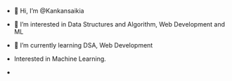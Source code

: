 - 👋 Hi, I’m @Kankansaikia
- 👀 I’m interested in Data Structures and Algorithm, Web Development and ML
- 🌱 I’m currently learning DSA, Web Development
- Interested in Machine Learning.

- 

<!---
Kankansaikia/Kankansaikia is a ✨ special ✨ repository because its `README.md` (this file) appears on your GitHub profile.
You can click the Preview link to take a look at your changes.
--->
